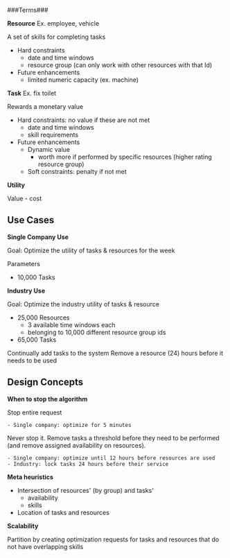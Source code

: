 ###Terms###

**Resource** Ex. employee, vehicle

A set of skills for completing tasks

- Hard constraints 
	- date and time windows
	- resource group (can only work with other resources with that Id)
- Future enhancements
	- limited numeric capacity (ex. machine)

**Task** Ex. fix toilet

Rewards a monetary value

- Hard constraints: no value if these are not met
	- date and time windows
	- skill requirements
- Future enhancements
	- Dynamic value
		- worth more if performed by specific resources (higher rating resource group)
	- Soft constraints: penalty if not met

**Utility**

Value - cost

## Use Cases ##

**Single Company Use**

Goal: Optimize the utility of tasks & resources for the week

Parameters

- 10,000 Tasks

**Industry Use**

Goal: Optimize the industry utility of tasks & resource 

- 25,000 Resources
	- 3 available time windows each
	- belonging to 10,000 different resource group ids
- 65,000 Tasks

Continually add tasks to the system
Remove a resource (24) hours before it needs to be used

## Design Concepts ##

**When to stop the algorithm**

Stop entire request

	- Single company: optimize for 5 minutes

Never stop it. Remove tasks a threshold before they need to be performed (and remove assigned availability on resources).

	- Single company: optimize until 12 hours before resources are used
	- Industry: lock tasks 24 hours before their service

**Meta heuristics**

- Intersection of resources' (by group) and tasks'
	- availability
	- skills
- Location of tasks and resources

**Scalability**

Partition by creating optimization requests for tasks and resources that do not have overlapping skills
